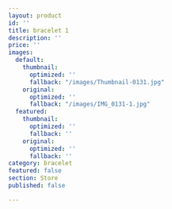 ```yaml
---
layout: product
id: ''
title: bracelet 1
description: ''
price: ''
images:
  default:
    thumbnail:
      optimized: ''
      fallback: "/images/Thumbnail-0131.jpg"
    original:
      optimized: ''
      fallback: "/images/IMG_0131-1.jpg"
  featured:
    thumbnail:
      optimized: ''
      fallback: ''
    original:
      optimized: ''
      fallback: ''
category: bracelet
featured: false
section: Store
published: false

---
```

